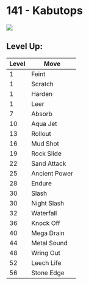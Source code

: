 # 141 - Kabutops
![][141]

## Level Up:

Level | Move
---   | ---
  1   | Feint
  1   | Scratch
  1   | Harden
  1   | Leer
  7   | Absorb
 10   | Aqua Jet
 13   | Rollout
 16   | Mud Shot
 19   | Rock Slide
 22   | Sand Attack
 25   | Ancient Power
 28   | Endure
 30   | Slash
 30   | Night Slash
 32   | Waterfall
 36   | Knock Off
 40   | Mega Drain
 44   | Metal Sound
 48   | Wring Out
 52   | Leech Life
 56   | Stone Edge



[141]: /img/pokemon/141.png
